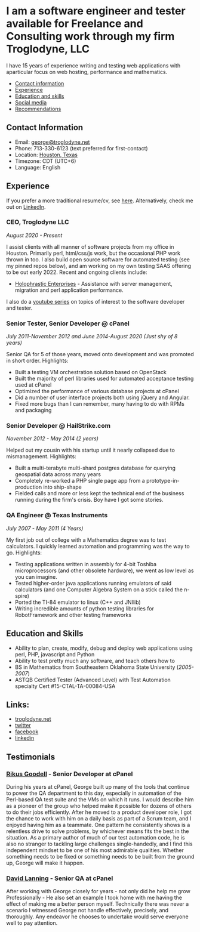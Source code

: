 # I am a software engineer and tester available for Freelance and Consulting work through my firm Troglodyne, LLC

I have 15 years of experience writing and testing web applications with aparticular focus on web hosting, performance and mathematics.

* [Contact information](#contact-information)
* [Experience](#experience)
* [Education and skills](#education-and-skills)
* [Social media](#links)
* [Recommendations](#testimonials)

## Contact Information

* Email: [george@troglodyne.net](mailto:george@troglodyne.net)
* Phone: 713-330-6123 (text preferred for first-contact)
* Location: [Houston, Texas](https://www.google.com/maps/place/Houston,+TX/@29.8159954,-95.9617495,9z/data=!3m1!4b1!4m5!3m4!1s0x8640b8b4488d8501:0xca0d02def365053b!8m2!3d29.7604267!4d-95.3698028?hl=en)
* Timezone: CDT (UTC+6)
* Language: English

## Experience

If you prefer a more traditional resume/cv, see [here](https://troglodyne.net/about/george/resume).
Alternatively, check me out on [LinkedIn](https://www.linkedin.com/in/george-baugh-9050555/).

### CEO, Troglodyne LLC
_August 2020 - Present_

I assist clients with all manner of software projects from my office in Houston.  Primarily perl, html/css/js work, but the occasional PHP work thrown in too.
I also build open source software for automated testing (see my pinned repos below), and am working on my own testing SAAS offering to be out early 2022.
Recent and ongoing clients include:

- [Holophrastic Enterprises](https://holophrasticenterprises.com) - Assistance with server management, migration and perl application performance.

I also do a [youtube series](https://www.youtube.com/channel/UCFvN_fLAzWiFdAKjj9DjEyw/videos) on topics of interest to the software developer and tester.

### Senior Tester, Senior Developer @ cPanel
_July 2011-November 2012 and June 2014-August 2020 (Just shy of 8 years)_

Senior QA for 5 of those years, moved onto development and was promoted in short order.
Highlights:

* Built a testing VM orchestration solution based on OpenStack
* Built the majority of perl libraries used for automated acceptance testing used at cPanel
* Optimized the performance of various database projects at cPanel
* Did a number of user interface projects both using jQuery and Angular.
* Fixed more bugs than I can remember, many having to do with RPMs and packaging

### Senior Developer @ HailStrike.com
_November 2012 - May 2014 (2 years)_

Helped out my cousin with his startup until it nearly collapsed due to mismanagement.
Highlights:

* Built a multi-terabyte multi-shard postgres database for querying geospatial data across many years
* Completely re-worked a PHP single page app from a prototype-in-production into ship-shape
* Fielded calls and more or less kept the technical end of the business running during the firm's crisis.  Boy have I got some stories.

### QA Engineer @ Texas Instruments
_July 2007 - May 2011 (4 Years)_

My first job out of college with a Mathematics degree was to test calculators.  I quickly learned automation and programming was the way to go.
Highlights:

* Testing applications written in assembly for 4-bit Toshiba microprocessors (and other obsolete hardware), we went as low level as you can imagine.
* Tested higher-order java applications running emulators of said calculators (and one Computer Algebra System on a stick called the n-spire)
* Ported the TI-84 emulator to linux (C++ and JNIlib)
* Writing incredible amounts of python testing libraries for RobotFramework and other testing frameworks

## Education and Skills
* Ability to plan, create, modify, debug and deploy web applications using perl, PHP, javascript and Python
* Ability to test pretty much any software, and teach others how to
* BS in Mathematics from Southeastern Oklahoma State University (_2005-2007_)
* ASTQB Certified Tester (Advanced Level) with Test Automation specialty Cert #15-CTAL-TA-00084-USA

## Links:

- [troglodyne.net](https://troglodyne.net)
- [twitter](https://twitter.com/troglodyne)
- [facebook](https://facebook.com/troglodyne)
- [linkedin](https://linkedin.com/company/74245728)

## Testimonials

### [Rikus Goodell](https://github.com/cpanelrikus) - Senior Developer at cPanel

During his years at cPanel, George built up many of the tools that continue to power the QA department to this day, especially in automation of the Perl-based QA test suite and the VMs on which it runs. I would describe him as a pioneer of the group who helped make it possible for dozens of others to do their jobs efficiently. After he moved to a product developer role, I got the chance to work with him on a daily basis as part of a Scrum team, and I enjoyed having him as a teammate. One pattern he consistently shows is a relentless drive to solve problems, by whichever means fits the best in the situation. As a primary author of much of our test automation code, he is also no stranger to tackling large challenges single-handedly, and I find this independent mindset to be one of his most admirable qualities. Whether something needs to be fixed or something needs to be built from the ground up, George will make it happen.

### [David Lanning](https://github.com/davehhpnet-zz) - Senior QA at cPanel

After working with George closely for years - not only did he help me grow Professionally - He also set an example I took home with me having the effect of making me a better person myself. Technically there was never a scenario I witnessed George not handle effectively, precisely, and thoroughly. Any endeavor he chooses to undertake would serve everyone well to pay attention.
